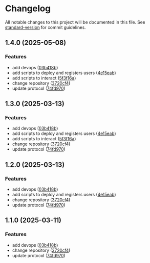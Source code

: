 # Changelog

All notable changes to this project will be documented in this file. See [standard-version](https://github.com/conventional-changelog/standard-version) for commit guidelines.

## 1.4.0 (2025-05-08)


### Features

* add devops ([03b418b](https://github.com/rwa-hub/rwa-smart-contract/commit/03b418b9d113a22e4e8e57c24bee641e879e7bea))
* add scripts to deploy and registers users ([4e15eab](https://github.com/rwa-hub/rwa-smart-contract/commit/4e15eabd9e3c3374e5b2fe519401ae9f67d65add))
* add scripts to interact ([5f3f16a](https://github.com/rwa-hub/rwa-smart-contract/commit/5f3f16a6647c84066ca1cee90e9f160fc6526aec))
* change repository ([3720cf4](https://github.com/rwa-hub/rwa-smart-contract/commit/3720cf4a96ff95688435a4f77d676a5bf2fd9e2d))
* update protocol ([74fd970](https://github.com/rwa-hub/rwa-smart-contract/commit/74fd9700edc930d9f4579261127b14756ade979c))

## 1.3.0 (2025-03-13)


### Features

* add devops ([03b418b](https://github.com/rwa-hub/rwa-smart-contract/commit/03b418b9d113a22e4e8e57c24bee641e879e7bea))
* add scripts to deploy and registers users ([4e15eab](https://github.com/rwa-hub/rwa-smart-contract/commit/4e15eabd9e3c3374e5b2fe519401ae9f67d65add))
* add scripts to interact ([5f3f16a](https://github.com/rwa-hub/rwa-smart-contract/commit/5f3f16a6647c84066ca1cee90e9f160fc6526aec))
* change repository ([3720cf4](https://github.com/rwa-hub/rwa-smart-contract/commit/3720cf4a96ff95688435a4f77d676a5bf2fd9e2d))
* update protocol ([74fd970](https://github.com/rwa-hub/rwa-smart-contract/commit/74fd9700edc930d9f4579261127b14756ade979c))

## 1.2.0 (2025-03-13)


### Features

* add devops ([03b418b](https://github.com/rwa-hub/rwa-smart-contract/commit/03b418b9d113a22e4e8e57c24bee641e879e7bea))
* add scripts to deploy and registers users ([4e15eab](https://github.com/rwa-hub/rwa-smart-contract/commit/4e15eabd9e3c3374e5b2fe519401ae9f67d65add))
* change repository ([3720cf4](https://github.com/rwa-hub/rwa-smart-contract/commit/3720cf4a96ff95688435a4f77d676a5bf2fd9e2d))
* update protocol ([74fd970](https://github.com/rwa-hub/rwa-smart-contract/commit/74fd9700edc930d9f4579261127b14756ade979c))

## 1.1.0 (2025-03-11)


### Features

* add devops ([03b418b](https://github.com/rwa-hub/rwa-smart-contract/commit/03b418b9d113a22e4e8e57c24bee641e879e7bea))
* change repository ([3720cf4](https://github.com/rwa-hub/rwa-smart-contract/commit/3720cf4a96ff95688435a4f77d676a5bf2fd9e2d))
* update protocol ([74fd970](https://github.com/rwa-hub/rwa-smart-contract/commit/74fd9700edc930d9f4579261127b14756ade979c))
